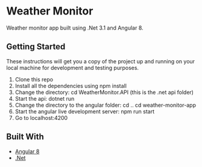 # Weather Monitor

Weather monitor app built using .Net 3.1 and Angular 8.

## Getting Started

These instructions will get you a copy of the project up and running on your local machine for development and testing purposes.

1. Clone this repo
2. Install all the dependencies using npm install
3. Change the directory: cd WeatherMonitor.API (this is the .net api folder)
4. Start the api: dotnet run
5. Change the directory to the angular folder: 
    cd ..
    cd weather-monitor-app
6. Start the angular live development server: npm run start
7. Go to localhost:4200

## Built With

* [Angular 8](https://cli.angular.io/)
* [.Net](https://dotnet.microsoft.com/) 


